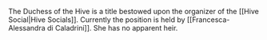 The Duchess of the Hive is a title bestowed upon the organizer of the [[Hive Social|Hive Socials]]. Currently the position is held by [[Francesca-Alessandra di Caladrini]]. She has no apparent heir.